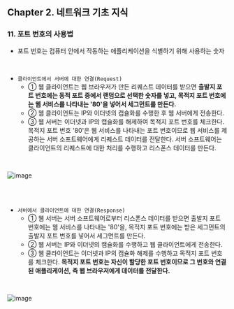 ## Chapter 2. 네트워크 기초 지식
### 11. 포트 번호의 사용법
* 포트 번호는 컴퓨터 안에서 작동하는 애플리케이션을 식별하기 위해 사용하는 숫자

<br/>

* `클라이언트에서 서버에 대한 연결(Request)`
	* ① 웹 클라이언트는 웹 브라우저가 만든 리퀘스트 데이터를 받으면 **출발지 포트 번호에는 동적 포트 중에서 랜덤으로 선택한 숫자를 넣고, 목적지 포트 번호에는 웹 서비스를 나타내는 '80'을 넣어서 세그먼트를 만든다.**
	* ② 웹 클라이언트는 IP와 이더넷의 캡슐화를 수행한 후 웹 서버에게 전송한다.
	* ③ 웹 서버는 이더넷과 IP의 캡슐화를 해제하여 목적지 포트 번호를 체크한다. 목적지 포트 번호 '80'은 웹 서비스를 나타내는 포트 번호이므로 웹 서비스를 제공하는 서버 소프트웨어에게 리퀘스트 데이터를 전달한다. 서버 소프트웨어는 클라이언트의 리퀘스트에 대한 처리를 수행하고 리스폰스 데이터를 만든다.
<br/>

![image](https://user-images.githubusercontent.com/54934681/118426231-cef7d500-b705-11eb-8b04-7d7705d39d24.png)


<br/><br/>

* `서버에서 클라이언트에 대한 연결(Response)`
	* ① 웹 서버는 서버 소프트웨어로부터 리스폰스 데이터를 받으면 출발지 포트 번호에는 웹 서비스를 나타내는 '80'을, 목적지 포트 번호에는 받은 세그먼트의 출발지 포트 번호를 넣어서 세그먼트를 만든다.
	* ② 웹 서버는 IP와 이더넷의 캠슐화를 수행하고 웹 클라이언트에게 전송한다.
	* ③ 웹 클라이언트는 이더넷과 IP의 캡슐화 해제를 수행하고 목적지 포트 번호를 체크한다. **목적지 포트 번호는 자신이 할당한 포트 번호이므로 그 번호와 연결된 애플리케이션, 즉 웹 브라우저에게 데이터를 전달한다.**
<br/>

![image](https://user-images.githubusercontent.com/54934681/118426291-ed5dd080-b705-11eb-841b-88f32dca758d.png)
